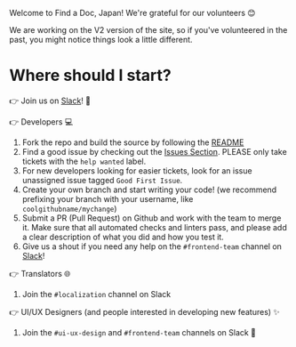 Welcome to Find a Doc, Japan! We're grateful for our volunteers 😊

We are working on the V2 version of the site, so if you've volunteered in the past, you might notice things look a little different.

# Where should I start?

👉️ Join us on [Slack](https://join.slack.com/t/find-a-doc/shared_invite/zt-s4744a6o-MGaGHzLN5wB9aXeha3vdsQ)! 💬

👉️ Developers 💻️

1. Fork the repo and build the source by following the [README](./README.md)
2. Find a good issue by checking out the [Issues Section](https://github.com/ourjapanlife/findadoc-web/issues). PLEASE only take tickets with the `help wanted` label.
3. For new developers looking for easier tickets, look for an issue unassigned issue tagged `Good First Issue`.
4. Create your own branch and start writing your code!  (we recommend prefixing your branch with your username, like `coolgithubname/mychange`) 
5. Submit a PR (Pull Request) on Github and work with the team to merge it. Make sure that all automated checks and linters pass, and please add a clear description of what you did and how you test it.
6. Give us a shout if you need any help on the `#frontend-team` channel on [Slack](https://join.slack.com/t/find-a-doc/shared_invite/zt-s4744a6o-MGaGHzLN5wB9aXeha3vdsQ)! 

👉️ Translators 🌐

1. Join the `#localization` channel on Slack

👉️ UI/UX Designers (and people interested in developing new features) ✨

1. Join the `#ui-ux-design` and `#frontend-team` channels on Slack
   🎨
